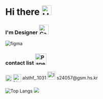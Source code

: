 # Hi there <img src="https://raw.githubusercontent.com/Tarikul-Islam-Anik/Animated-Fluent-Emojis/master/Emojis/Hand%20gestures/Hand%20with%20Fingers%20Splayed.png" alt="Hand with Fingers Splayed" width="30" height="30" />
<h3>  I'm Designer <img src="https://raw.githubusercontent.com/Tarikul-Islam-Anik/Animated-Fluent-Emojis/master/Emojis/Smilies/Cat%20with%20Wry%20Smile.png" alt="Cat with Wry Smile" width="30" height="30" /> </h3>

<img alt="figma" src="https://img.shields.io/badge/Figma-F24E1E?style=for-the-badge&logo=figma&logoColor=white" />

<h3> contact list <img src="https://raw.githubusercontent.com/Tarikul-Islam-Anik/Animated-Fluent-Emojis/master/Emojis/Objects/Paperclip.png" alt="Paperclip" width="35" height="35" /> </h3>
<div>
  <a href="https://www.instagram.com/alsthf_.1031/" target="blank"><img align="center" src="https://raw.githubusercontent.com/rahuldkjain/github-profile-readme-generator/master/src/images/icons/Social/instagram.svg" alt="data.hea" height="20" width="20" /></a>
  <a target="blank"><img align="center" src="https://raw.githubusercontent.com/rahuldkjain/github-profile-readme-generator/master/src/images/icons/Social/discord.svg" alt="kimbom0580" height="25" width="25" /> alsthf_.1031 </a>
  <img src="https://raw.githubusercontent.com/Tarikul-Islam-Anik/Animated-Fluent-Emojis/master/Emojis/Objects/Incoming%20Envelope.png" alt="Incoming Envelope" width="25" height="25" /> s24057@gsm.hs.kr
</div>
</br>

<img src="https://github-readme-stats.vercel.app/api/top-langs/?username=minsol1031&layout=compact" alt="Top Langs">

<img src="https://capsule-render.vercel.app/api?type=waving&color=BDBDC8&height=150&section=footer" />

